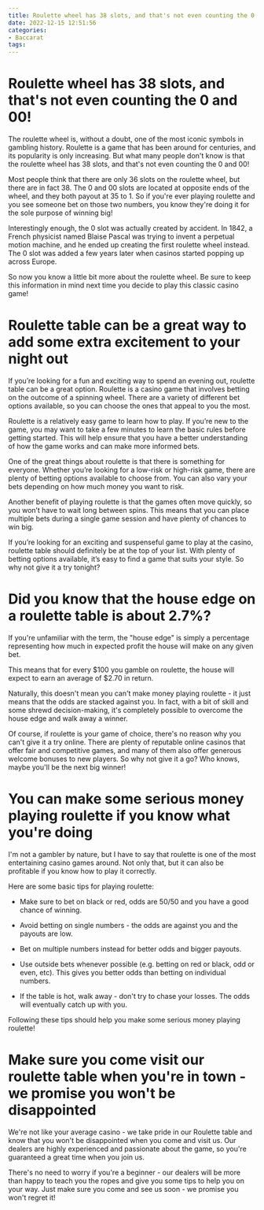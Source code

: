 ```yaml
---
title: Roulette wheel has 38 slots, and that's not even counting the 0 and 00! 
date: 2022-12-15 12:51:56
categories:
- Baccarat
tags:
---
```



#  Roulette wheel has 38 slots, and that's not even counting the 0 and 00! 

The roulette wheel is, without a doubt, one of the most iconic symbols in gambling history. Roulette is a game that has been around for centuries, and its popularity is only increasing. But what many people don't know is that the roulette wheel has 38 slots, and that's not even counting the 0 and 00!

Most people think that there are only 36 slots on the roulette wheel, but there are in fact 38. The 0 and 00 slots are located at opposite ends of the wheel, and they both payout at 35 to 1. So if you're ever playing roulette and you see someone bet on those two numbers, you know they're doing it for the sole purpose of winning big!

Interestingly enough, the 0 slot was actually created by accident. In 1842, a French physicist named Blaise Pascal was trying to invent a perpetual motion machine, and he ended up creating the first roulette wheel instead. The 0 slot was added a few years later when casinos started popping up across Europe.

So now you know a little bit more about the roulette wheel. Be sure to keep this information in mind next time you decide to play this classic casino game!

#  Roulette table can be a great way to add some extra excitement to your night out 

If you’re looking for a fun and exciting way to spend an evening out, roulette table can be a great option. Roulette is a casino game that involves betting on the outcome of a spinning wheel. There are a variety of different bet options available, so you can choose the ones that appeal to you the most.

Roulette is a relatively easy game to learn how to play. If you’re new to the game, you may want to take a few minutes to learn the basic rules before getting started. This will help ensure that you have a better understanding of how the game works and can make more informed bets.

One of the great things about roulette is that there is something for everyone. Whether you’re looking for a low-risk or high-risk game, there are plenty of betting options available to choose from. You can also vary your bets depending on how much money you want to risk.

Another benefit of playing roulette is that the games often move quickly, so you won’t have to wait long between spins. This means that you can place multiple bets during a single game session and have plenty of chances to win big.

If you’re looking for an exciting and suspenseful game to play at the casino, roulette table should definitely be at the top of your list. With plenty of betting options available, it’s easy to find a game that suits your style. So why not give it a try tonight?

#  Did you know that the house edge on a roulette table is about 2.7%? 

If you're unfamiliar with the term, the "house edge" is simply a percentage representing how much in expected profit the house will make on any given bet. 

This means that for every $100 you gamble on roulette, the house will expect to earn an average of $2.70 in return. 

Naturally, this doesn't mean you can't make money playing roulette - it just means that the odds are stacked against you. In fact, with a bit of skill and some shrewd decision-making, it's completely possible to overcome the house edge and walk away a winner. 

Of course, if roulette is your game of choice, there's no reason why you can't give it a try online. There are plenty of reputable online casinos that offer fair and competitive games, and many of them also offer generous welcome bonuses to new players. So why not give it a go? Who knows, maybe you'll be the next big winner!

#  You can make some serious money playing roulette if you know what you're doing 

I'm not a gambler by nature, but I have to say that roulette is one of the most entertaining casino games around. Not only that, but it can also be profitable if you know how to play it correctly.

Here are some basic tips for playing roulette:

- Make sure to bet on black or red, odds are 50/50 and you have a good chance of winning.

- Avoid betting on single numbers - the odds are against you and the payouts are low.

- Bet on multiple numbers instead for better odds and bigger payouts.

- Use outside bets whenever possible (e.g. betting on red or black, odd or even, etc). This gives you better odds than betting on individual numbers.

- If the table is hot, walk away - don't try to chase your losses. The odds will eventually catch up with you.

Following these tips should help you make some serious money playing roulette!

#  Make sure you come visit our roulette table when you're in town - we promise you won't be disappointed

We're not like your average casino - we take pride in our Roulette table and know that you won't be disappointed when you come and visit us. Our dealers are highly experienced and passionate about the game, so you're guaranteed a great time when you join us.

There's no need to worry if you're a beginner - our dealers will be more than happy to teach you the ropes and give you some tips to help you on your way. Just make sure you come and see us soon - we promise you won't regret it!